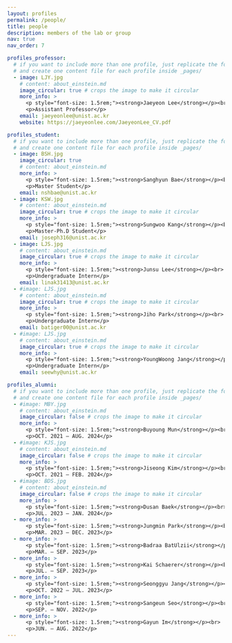 ```yaml
---
layout: profiles
permalink: /people/
title: people
description: members of the lab or group
nav: true
nav_order: 7

profiles_professor:
  # if you want to include more than one profile, just replicate the following block
  # and create one content file for each profile inside _pages/
  - image: LJY.jpg
    # content: about_einstein.md
    image_circular: true # crops the image to make it circular
    more_info: >
      <p style="font-size: 1.5rem;"><strong>Jaeyeon Lee</strong></p><br>
      <p>Assistant Professor</p>
    email: jaeyeonlee@unist.ac.kr
    website: https://jaeyeonlee.com/JaeyeonLee_CV.pdf

profiles_student:
  # if you want to include more than one profile, just replicate the following block
  # and create one content file for each profile inside _pages/
  - image: BSH.jpg
    image_circular: true
    # content: about_einstein.md
    more_info: >
      <p style="font-size: 1.5rem;"><strong>Sanghyun Bae</strong></p><br>
      <p>Master Student</p>
    email: nshbae@unist.ac.kr
  - image: KSW.jpg
    # content: about_einstein.md
    image_circular: true # crops the image to make it circular
    more_info: >
      <p style="font-size: 1.5rem;"><strong>Sungwoo Kang</strong></p><br>
      <p>Master-Ph.D Student</p>
    email: joseph316@unist.ac.kr
  - image: LJS.jpg
    # content: about_einstein.md
    image_circular: true # crops the image to make it circular
    more_info: >
      <p style="font-size: 1.5rem;"><strong>Junsu Lee</strong></p><br>
      <p>Undergraduate Intern</p>
    email: linak31413@unist.ac.kr
  - #image: LJS.jpg
    # content: about_einstein.md
    image_circular: true # crops the image to make it circular
    more_info: >
      <p style="font-size: 1.5rem;"><strong>Jiho Park</strong></p><br>
      <p>Undergraduate Intern</p>
    email: batiger00@unist.ac.kr
  - #image: LJS.jpg
    # content: about_einstein.md
    image_circular: true # crops the image to make it circular
    more_info: >
      <p style="font-size: 1.5rem;"><strong>YoungWoong Jang</strong></p><br>
      <p>Undergraduate Intern</p>
    email: seewhy@unist.ac.kr

profiles_alumni:
  # if you want to include more than one profile, just replicate the following block
  # and create one content file for each profile inside _pages/
  - #image: MBY.jpg
    # content: about_einstein.md
    image_circular: false # crops the image to make it circular
    more_info: >
      <p style="font-size: 1.5rem;"><strong>Buyoung Mun</strong></p><br>
      <p>OCT. 2021 – AUG. 2024</p>
  - #image: KJS.jpg
    # content: about_einstein.md
    image_circular: false # crops the image to make it circular
    more_info: >
      <p style="font-size: 1.5rem;"><strong>Jiseong Kim</strong></p><br>
      <p>OCT. 2021 – FEB. 2024</p>
  - #image: BDS.jpg
    # content: about_einstein.md
    image_circular: false # crops the image to make it circular
    more_info: >
      <p style="font-size: 1.5rem;"><strong>Dusan Baek</strong></p><br>
      <p>JUL. 2023 – JAN. 2024</p>
  - more_info: >
      <p style="font-size: 1.5rem;"><strong>Jungmin Park</strong></p><br>
      <p>MAR. 2023 – DEC. 2023</p>
  - more_info: >
      <p style="font-size: 1.5rem;"><strong>Badraa BatUlzii</strong></p><br>
      <p>MAR. – SEP. 2023</p>
  - more_info: >
      <p style="font-size: 1.5rem;"><strong>Kai Schaerer</strong></p><br>
      <p>JUL. – SEP. 2023</p>
  - more_info: >
      <p style="font-size: 1.5rem;"><strong>Seonggyu Jang</strong></p><br>
      <p>OCT. 2022 – JUL. 2023</p>
  - more_info: >
      <p style="font-size: 1.5rem;"><strong>Sangeun Seo</strong></p><br>
      <p>SEP. – NOV. 2022</p>
  - more_info: >
      <p style="font-size: 1.5rem;"><strong>Gayun Im</strong></p><br>
      <p>JUN. – AUG. 2022</p>
---
```

